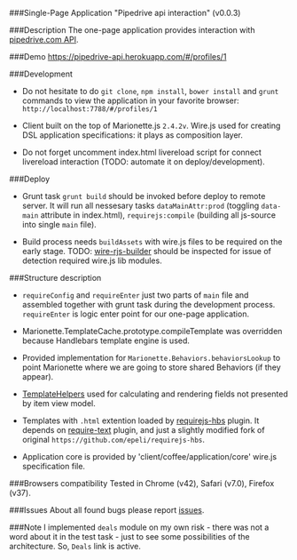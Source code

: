 ###Single-Page Application "Pipedrive api interaction" (v0.0.3)


###Description
The one-page application provides interaction with [pipedrive.com API](https://developers.pipedrive.com/v1).

###Demo
https://pipedrive-api.herokuapp.com/#/profiles/1

###Development
+ Do not hesitate to do `git clone`, `npm install`, `bower install` and `grunt` commands to view the application in your favorite browser: `http://localhost:7788/#/profiles/1`

+ Client built on the top of Marionette.js `2.4.2v`. Wire.js used for creating DSL application specifications: it plays as composition layer.

+ Do not forget uncomment index.html livereload script for connect livereload interaction (TODO: automate it on deploy/development).

###Deploy
+ Grunt task `grunt build` should be invoked before deploy to remote server. It will run all nessesary tasks `dataMainAttr:prod` (toggling `data-main` attribute in index.html), `requirejs:compile` (building all js-source into single `main` file).

+ Build process needs `buildAssets` with wire.js files to be required on the early stage. TODO: [wire-rjs-builder](github.com/pieterv/wire-rjs-builder) should be inspected for issue of detection required wire.js lib modules.

###Structure description

+ `requireConfig` and `requireEnter` just two parts of `main` file and assembled together with grunt task during the development process. `requireEnter` is logic enter point for our one-page application.

+ Marionette.TemplateCache.prototype.compileTemplate was overridden because Handlebars template engine is used.

+ Provided implementation for `Marionette.Behaviors.behaviorsLookup` to point Marionette where we are going to store shared Behaviors (if they appear).

+ [TemplateHelpers](http://marionettejs.com/docs/v2.4.2/marionette.view.html#viewtemplatehelpers) used for calculating and rendering fields not presented by item view model.

+ Templates with `.html` extention loaded by [requirejs-hbs](https://github.com/designeng/requirejs-hbs) plugin. It depends on [require-text](https://github.com/requirejs/text) plugin, and just a slightly modified fork of original `https://github.com/epeli/requirejs-hbs`.
 
+ Application core is provided by 'client/coffee/application/core' wire.js specification file.

###Browsers compatibility
Tested in Chrome (v42), Safari (v7.0), Firefox (v37).

###Issues
About all found bugs please report [issues](https://github.com/designeng/pipedrive-api/issues).

###Note
I implemented `deals` module on my own risk - there was not a word about it in the test task - just to see some possibilities of the architecture. So, `Deals` link is active.